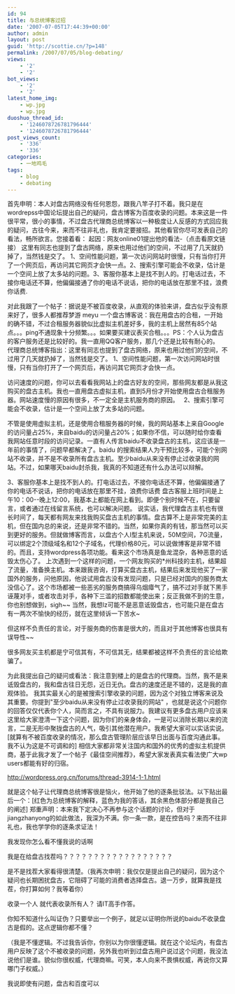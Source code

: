 ```yaml
---
id: 94
title: 与总统博客过招
date: '2007-07-05T17:44:39+00:00'
author: admin
layout: post
guid: 'http://scottie.cn/?p=148'
permalink: /2007/07/05/blog-debating/
views:
    - '2'
    - '2'
bot_views:
    - '2'
    - '2'
latest_home_img:
    - wp.jpg
    - wp.jpg
duoshuo_thread_id:
    - '1246078726781796444'
    - '1246078726781796444'
post_views_count:
    - '336'
    - '336'
categories:
    - 一地鸡毛
tags:
    - blog
    - debating
---
```


首先申明：本人对盘古网络没有任何恩怨，跟我八竿子打不着。我只是在wordrepss中国论坛提出自己的疑问，盘古博客为百度收录的问题。本来这是一件很平常，很小的事情，不过盘古代理商总统博客以一种极度让人反感的方式回应我的疑问，古往今来，来而不往非礼也，我肯定要接招。其他看官你尽可发表自己的看法，畅所欲言。您接着看：
起因：网友online01提出他的看法-（点击看原文链接）
这里有同志也提到了盘古网络，原来也用过他们的空间，不过用了几天就扔掉了，当然钱是交了。
1、空间性能问题，第一次访问网站时很慢，只有当你打开了一个网页后，再访问其它网页才会快一点。2、搜索引擎可能会不收录，估计是一个空间上放了太多站的问题。3、客服你基本上是找不到人的。打电话过去，不接你电话还不算，他偏偏接通了你的电话不说话，把你的电话放在那里不挂，浪费你话费.

对此我跟了一个帖子：据说是不被百度收录，从直观的体验来讲，盘古似乎没有原来好了，很多人都推荐梦游 meyu 一个盘古博客说：我在用盘古的合租，一开始的确不错，不过合租服务器貌似比虚拟主机差好多，我的主机上居然有85个站点。。。ping不通现象十分频繁。。。如果要买建议表买合租。。。PS：个人认为盘古的客户服务还是比较好的。我一直用QQ客户服务，那几个还是比较有耐心的。
 
代理商总统博客指出：这里有同志也提到了盘古网络，原来也用过他们的空间，不过用了几天就扔掉了，当然钱是交了。
1、空间性能问题，第一次访问网站时很慢，只有当你打开了一个网页后，再访问其它网页才会快一点。

访问速度的问题，你可以去看看我网站上的盘古好友的空间，那些网友都是从我这购买的盘古主机。我也一直用盘古虚拟主机，直到5月份才开始使用盘古合租服务器。网站速度慢的原因有很多，不一定全是主机服务商的原因。
 
2、搜索引擎可能会不收录，估计是一个空间上放了太多站的问题。

不管是使用虚拟主机，还是使用合租服务器的时候，我的网站基本上来自Google的访问量占25%，来自baidu的访问量占20%；如果你不信，可以随时给你查看我网站任意时段的访问记录。一直有人传言baidu不收录盘古的主机，这应该是一年前的事情了，问题早都解决了。baidu 的搜索结果人为干预比较多，可能个别网站不收录，并不是不收录所有盘古主机。至少baidu从来没有停止过收录我的网站。不过，如果哪天baidu封杀我，我真的不知道还有什么办法可以辩解。

3、客服你基本上是找不到人的。打电话过去，不接你电话还不算，他偏偏接通了你的电话不说话，把你的电话放在那里不挂，浪费你话费
盘古客服上班时间是上午10：00--晚上12:00，我基本上都能在网上看到。即便个别时候不在，只要留言，或者通过在线留言系统，也可以解决问题。
说实话，我代理盘古主机也有很长时间了，每天都有网友来找我购买盘古主机的事情。盘古算不上是非常完美的主机，但在国内总的来说，还是非常不错的。当然，如果你真的有钱，那当然可以买到更好的服务。但就做博客而言，以盘古个人I型主机来说，50M空间，7G流量，可以绑定2个顶级域名和12个子域名，代理价格80元，可以说做博客是非常不错的。而且，支持wordpress各项功能。看来这个市场真是鱼龙混杂，各种恶意的诋毁太伤心了。
上次遇到一个这样的问题，一个网友购买的*州科技的主机，结果超了流量，准备换主机。本来跟我咨询，打算买盘古主机，结果后来发现他买了一家国外的服务，问他原因，他说试用盘古没有发现问题，只是已经对国内的服务商太没信心了。这个市场都被一些恶劣的服务商搞得乌烟瘴气了，搞不过对手就下黑手诬蔑对手，或者攻击对手，各种下三滥的招数都能使出来；反正我做不到的生意，你也别想做到，sigh~~
当然，我想lz可能不是恶意诋毁盘古，也可能只是在盘古有一两次不愉快的经历，就在这里倾诉一下苦水~

但这样不负责任的言论，对于服务商的伤害是很大的，而且对于其他博客也很具有误导性~~

很多网友买主机都是宁可信其有，不可信其无，结果都被这样不负责任的言论给欺骗了。

为此我提出自己的疑问或看法：我注意到楼上的是盘古的代理商。当然，我不是来诋毁盘古的，我和盘古往日无怨，近日无仇。盘古的速度还是不错的，这是我的直观体验。
我其实最关心的是被搜索引擎收录的问题，因为这个对独立博客来说及其重要。你提到"至少baidu从来没有停止过收录我的网站" ，也就是说这个问题你的回答仅仅代表你个人，简而言之，不具有说服力。我建议有更多盘古用户应该来这里给大家澄清一下这个问题，因为你们的亲身体会，一是可以消除长期以来的流言，二是无形中聚拢盘古的人气，吸引其他潜在用户。我希望大家可以实话实说。[就算有不被百度收录的情况，那么盘古管理阶层应该早日出面与百度沟通此事。我不认为这是不可调和的]
相信大家都非常关注国内和国外的优秀的虚拟主机提供商，基于此我才发了一个帖子《最佳空间推荐》，希望大家发表真实看法使广大wp users都能有好的归宿。

http://wordpress.org.cn/forums/thread-3914-1-1.html

就是这个帖子让代理商总统博客很是恼火，他开始了他的逐条批驳法。以下贴出最后一个：[红色为总统博客的解释，蓝色为我的答话，其余黑色体部分都是我自己的阐述]
郑重声明：本来我下定决心不再参与这个话题的讨论，但对于jiangzhanyong的如此做法，我深为不满。你一条一款，是在控告吗？来而不往非礼也，我也学学你的逐条求证法！

我发现你怎么看不懂我说的话啊

我是在给盘古找茬吗？？？？？？？？？？？？？？？？？？

是不是找茬大家看得很清楚。（我再次申明：我仅仅是提出自己的疑问，因为这个疑问也长期困扰盘古，它阻碍了可能的消费者选择盘古。退一万步，就算我是找茬，你打算如何？我等着你）

收录一个人 就代表收录所有人？ 请IT高手作答。

你知不知道什么叫证伪？只要举出一个例子，就足以证明你所说的baidu不收录盘古是假的。这点逻辑你都不懂？

（我是不懂逻辑。不过我告诉你，你别以为你很懂逻辑。就在这个论坛内，有盘古用户反映了这个不被收录的问题，另外我也听到过盘古用户说过这个问题，我没法说他们是谁。貌似你很权威，代理商嘛。可笑，本人向来不畏惧权威，再说你又算哪门子权威。）



我说即使有问题，盘古和百度可以